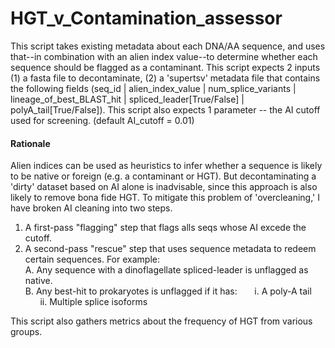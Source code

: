 # HGT_v_Contamination_assessor

This script takes existing metadata about each DNA/AA sequence, and uses that--in combination with an alien index value--to determine whether each sequence should be flagged as a contaminant. This script expects 2 inputs (1) a fasta file to decontaminate, (2) a 'supertsv' metadata file that contains the following fields  (seq_id | alien_index_value | num_splice_variants | lineage_of_best_BLAST_hit | spliced_leader[True/False] | polyA_tail[True/False]). This script also expects 1 parameter -- the AI cutoff used for screening. (default AI_cutoff = 0.01)

#### Rationale

Alien indices can be used as heuristics to infer whether a sequence is likely to be native or foreign (e.g. a contaminant or HGT). But decontaminating a 'dirty' dataset based on AI alone is inadvisable, since this approach is also likely to remove bona fide HGT. To mitigate this problem of 'overcleaning,' I have broken AI cleaning into two steps.
1.  A first-pass "flagging" step that flags alls seqs whose AI excede the cutoff.
2.  A second-pass "rescue" step that uses sequence metadata to redeem certain sequences. For example:
<br>  A.  Any sequence with a dinoflagellate spliced-leader is unflagged as native.
<br>  B.  Any best-hit to prokaryotes is unflagged if it has:
&nbsp;&nbsp;&nbsp;&nbsp;&nbsp;&nbsp;i.  A poly-A tail
&nbsp;&nbsp;&nbsp;&nbsp;&nbsp;&nbsp;ii.  Multiple splice isoforms

This script also gathers metrics about the frequency of HGT from various groups.
